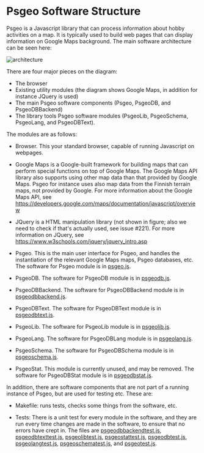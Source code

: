 # Psgeo Software Structure

Psgeo is a Javascript library that can process information about hobby activities on a  map. It is typically used to build web pages that can display information on Google Maps background. The main software architecture can be seen  here:

![architecture](https://github.com/jariarkko/psgeo/blob/master/>doc/Diagrams-Architecture.jpg)

There are four major pieces on the diagram:

* The browser
* Existing utility modules (the diagram shows Google Maps, in addition for instance JQuery is used)
* The main Psgeo software components (Psgeo, PsgeoDB, and PsgeoDBBackend)
* The library tools Psgeo software modules (PsgeoLib, PsgeoSchema, PsgeoLang, and PsgeoDBText).

The modules are as follows:

* Browser. This your standard browser, capable of running Javascript on webpages.

* Google Maps is a Google-built framework for building maps that can perform special functions on top of Google Maps. The Google Maps API library also supports using other map data than that provided by Google Maps. Psgeo for instance uses also map data from the Finnish terrain maps, not provided by Google. For more information about the Google Maps API, see https://developers.google.com/maps/documentation/javascript/overview

* JQuery is a HTML manipulation library (not shown in figure; also we need to check if that's actually used, see issue #221). For more information on JQuery, see https://www.w3schools.com/jquery/jquery_intro.asp

* Psgeo. This is the main user interface for Psgeo, and handles the instantiation of the relevant Google Maps maps, Psgeo databases, etc. The software for Psgeo module is in [psgeo.js](https://github.com/jariarkko/psgeo/blob/master/lib/psgeo.js).

* PsgeoDB. The software for PsgeoDB module is in [psgeodb.js](https://github.com/jariarkko/psgeo/blob/master/lib/psgeodb.js).

* PsgeoDBBackend. The software for PsgeoDBBackend module is in [psgeodbbackend.js](https://github.com/jariarkko/psgeo/blob/master/lib/psgeodbbackend.js).

* PsgeoDBText. The software for PsgeoDBText module is in [psgeodbtext.js](https://github.com/jariarkko/psgeo/blob/master/lib/psgeodbtext.js).

* PsgeoLib. The software for PsgeoLib module is in [psgeolib.js](https://github.com/jariarkko/psgeo/blob/master/lib/psgeolib.js).

* PsgeoLang. The software for PsgeoDBLang module is in [psgeolang.js](https://github.com/jariarkko/psgeo/blob/master/lib/psgeolang.js).

* PsgeoSchema. The software for PsgeoDBSchema module is in [psgeoschema.js](https://github.com/jariarkko/psgeo/blob/master/lib/psgeoschema.js).

* PsgeoStat. This module is currently unused, and may be removed. The software for PsgeoDBStat module is in [psgeodbstat.js](https://github.com/jariarkko/psgeo/blob/master/lib/psgeostat.js).

In addition, there are software components that are not part of a running instance of Psgeo, but are used for testing etc. These are:

* Makefile: runs tests, checks some things from the software, etc.

* Tests: There is a unit test for every module in the software, and they are run every time changes are made in the software, to ensure that no errors have crept in. The files are [psgeodbbackendtest.js](https://github.com/jariarkko/psgeo/blob/master/lib/psgeodbbackendtest.js), [psgeodbtexttest.js](https://github.com/jariarkko/psgeo/blob/master/lib/psgeodbtexttest.js), [psgeolibtest.js](https://github.com/jariarkko/psgeo/blob/master/lib/psgeolibtest.js), [psgeostattest.js](https://github.com/jariarkko/psgeo/blob/master/lib/psgeostattest.js), [psgeodbtest.js](https://github.com/jariarkko/psgeo/blob/master/lib/psgeodbtest.js), [psgeolangtest.js](https://github.com/jariarkko/psgeo/blob/master/lib/psgeolangtest.js), [psgeoschematest.js](https://github.com/jariarkko/psgeo/blob/master/lib/psgeoschematest.js), and [psgeotest.js](https://github.com/jariarkko/psgeo/blob/master/lib/psgeotest.js).
